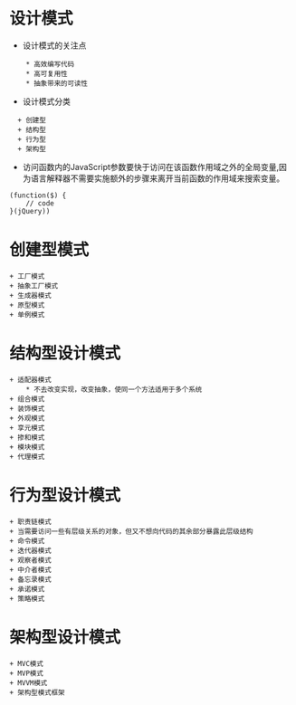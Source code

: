 # **设计模式**

- 设计模式的关注点

```
    * 高效编写代码
    * 高可复用性
    * 抽象带来的可读性
```

- 设计模式分类

```
  + 创建型
  + 结构型
  + 行为型
  + 架构型
```

- 访问函数内的JavaScript参数要快于访问在该函数作用域之外的全局变量,因为语言解释器不需要实施额外的步骤来离开当前函数的作用域来搜索变量。

```
(function($) {
    // code
}(jQuery))
```

# **创建型模式**

```
+ 工厂模式
+ 抽象工厂模式
+ 生成器模式
+ 原型模式
+ 单例模式
```

# **结构型设计模式**

```
+ 适配器模式
    * 不去改变实现，改变抽象，使同一个方法适用于多个系统
+ 组合模式
+ 装饰模式
+ 外观模式
+ 享元模式
+ 掺和模式
+ 模块模式
+ 代理模式
```

# **行为型设计模式**

```
+ 职责链模式
+ 当需要访问一些有层级关系的对象，但又不想向代码的其余部分暴露此层级结构
+ 命令模式
+ 迭代器模式
+ 观察者模式
+ 中介者模式
+ 备忘录模式
+ 承诺模式
+ 策略模式
```

# **架构型设计模式**

```
+ MVC模式
+ MVP模式
+ MVVM模式
+ 架构型模式框架
```
